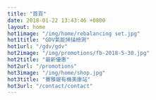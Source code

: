 ```yaml
---
title: "首頁"
date: 2018-01-22 13:43:46 +0800
layout: home
hot1image: "/img/home/rebalancing set.jpg"
hot1title: "GDV氣能掃描檢測"
hot1url: "/gdv/gdv"
hot2image: "/img/promotions/fb-2018-5-30.jpg"
hot2title: "最新優惠"
hot2url: "/promotions"
hot3image: "/img/home/shop.jpg"
hot3title: "賽雅媞有機美康站"
hot3url: "/contact/contact"
---
```

